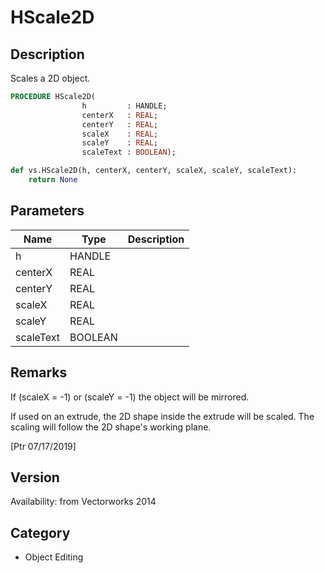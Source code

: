 # HScale2D

## Description
Scales a 2D object.

```pascal
PROCEDURE HScale2D(
				h         : HANDLE;
				centerX   : REAL;
				centerY   : REAL;
				scaleX    : REAL;
				scaleY    : REAL;
				scaleText : BOOLEAN);
```

```python
def vs.HScale2D(h, centerX, centerY, scaleX, scaleY, scaleText):
    return None
```

## Parameters
|Name|Type|Description|
|---|---|---|
|h|HANDLE|   |
|centerX|REAL|   |
|centerY|REAL|   |
|scaleX|REAL|   |
|scaleY|REAL|   |
|scaleText|BOOLEAN|   |

## Remarks
If (scaleX = -1) or (scaleY = -1) the object will be mirrored.

If used on an extrude, the 2D shape inside the extrude will be scaled. The scaling will follow the 2D shape's working plane.

[Ptr 07/17/2019]

## Version
Availability: from Vectorworks 2014

## Category
* Object Editing

